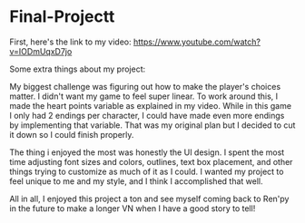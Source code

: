 # Final-Projectt
First, here's the link to my video: https://www.youtube.com/watch?v=IODmUqxD7jo


Some extra things about my project:

My biggest challenge was figuring out how to make the player's choices matter.  I didn't want my game to feel super linear. To work around this, I made the heart points variable as explained in my video.  While in this game I only had 2 endings per character, I could have made even more endings by implementing that variable.  That was my original plan but I decided to cut it down so I could finish properly.

The thing i enjoyed the most was honestly the UI design. I spent the most time adjusting font sizes and colors, outlines, text box placement, and other things trying to customize as much of it as I could.  I wanted my project to feel unique to me and my style, and I think I accomplished that well.

All in all, I enjoyed this project a ton and see myself coming back to Ren'py in the future to make a longer VN when I have a good story to tell!
